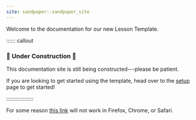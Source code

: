```yaml
---
site: sandpaper::sandpaper_site
---
```


Welcome to the documentation for our new Lesson Template. 

:::::: callout

### :construction: Under Construction :construction:

This documentation site is still being constructed---please be patient.

If you are looking to get started using the template, head over to the 
[setup](setup.html) page to get started!

::::::::::::::::::

For some reason [this link](https://zkamvar.netlify.app/) will not work in 
Firefox, Chrome, or Safari.

